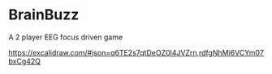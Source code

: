 # BrainBuzz
A 2 player EEG focus driven game

https://excalidraw.com/#json=q6TE2s7qtDeOZ0l4JVZrn,rdfgNhMi6VCYm07bxCg42Q
